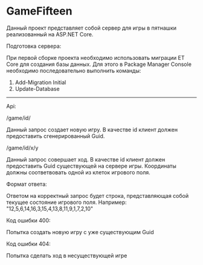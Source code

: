 # GameFifteen 

Данный проект представляет собой сервер для игры в пятнашки реализованный на ASP.NET Core.


Подготовка сервера:

При первой сборке проекта необходимо использовать миграции ET Core для создания базы данных. Для этого в Package Manager Console необходимо последовательно выполнить команды:
1. Add-Migration Initial
2. Update-Database
-------------
Api:

/game/id/

Данный запрос создает новую игру. В качестве id клиент должен предоставить сгенерированный Guid.

/game/id/x/y

Данный запрос совершает ход. В качестве id клиент должен предоставить Guid существующей на сервере игры. Координаты должны соответвовать одной из клеток игрового поля. 

Формат ответа:

Ответом на корректный запрос будет строка, представляющая собой текущее состояние игрового поля. Например: "12,5,6,14,16,3,15,4,13,8,11,9,1,7,2,10"

Код ошибки 400:

Попытка создать новую игру с уже существующим Guid

Код ошибки 404:

Попытка сделать ход в несуществующей игре
